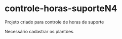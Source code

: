 # controle-horas-suporteN4
Projeto criado para controle de horas de suporte

Necessário cadastrar os plantões.

